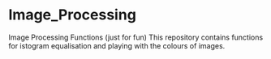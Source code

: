 # Image_Processing
Image Processing Functions (just for fun)
This repository contains functions for  istogram equalisation and playing with the colours of images. 
